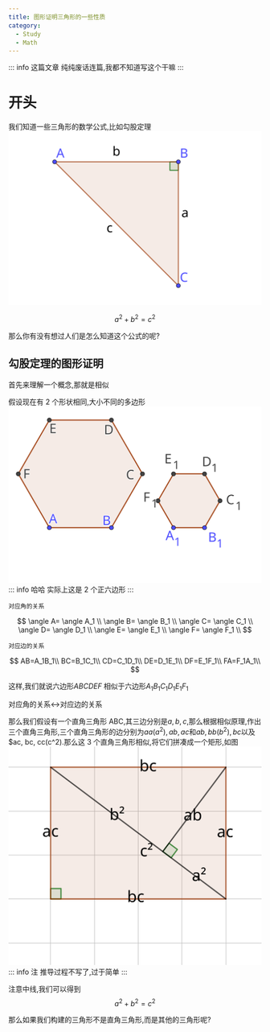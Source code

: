 ```yaml
---
title: 图形证明三角形的一些性质
category:
  - Study
  - Math
---
```


::: info 这篇文章
纯纯废话连篇,我都不知道写这个干嘛
:::

# 开头

我们知道一些三角形的数学公式,比如勾股定理
![Alt text](img/%E7%AD%89%E8%85%B0%E7%9B%B4%E8%A7%92%E4%B8%89%E8%A7%92%E5%BD%A2.svg)

$$
a^2+b^2=c^2
$$

那么你有没有想过人们是怎么知道这个公式的呢?

## 勾股定理的图形证明

首先来理解一个概念,那就是相似

假设现在有 2 个形状相同,大小不同的多边形
![Alt text](img/%E5%85%AD%E8%BE%B9%E5%BD%A2%E7%9B%B8%E4%BC%BC.svg)
::: info 哈哈
实际上这是 2 个正六边形
:::

`对应角的关系`

$$
\angle A= \angle A_1 \\
\angle B= \angle B_1 \\
\angle C= \angle C_1 \\
\angle D= \angle D_1 \\
\angle E= \angle E_1 \\
\angle F= \angle F_1 \\
$$

`对应边的关系`

$$
AB=A_1B_1\\
BC=B_1C_1\\
CD=C_1D_1\\
DE=D_1E_1\\
DF=E_1F_1\\
FA=F_1A_1\\
$$

这样,我们就说六边形$ABCDEF$ 相似于六边形$A_1B_1C_1D_1E_1F_1$

对应角的关系$\leftrightarrow$对应边的关系

那么我们假设有一个直角三角形 ABC,其三边分别是$a, b, c$,那么根据相似原理,作出三个直角三角形,三个直角三角形的边分别为$aa(a^2), ab, ac$和$ab, bb(b^2), bc$以及$ac, bc, cc(c^2).那么这 3 个直角三角形相似,将它们拼凑成一个矩形,如图
![Alt text](img/%E7%9F%A9%E5%BD%A2%E8%AF%81%E6%98%8E%E5%8B%BE%E8%82%A1%E5%AE%9A%E7%90%86.svg)
::: info 注
推导过程不写了,过于简单
:::

注意中线,我们可以得到
$$a^2 + b^2 = c^2$$

那么如果我们构建的三角形不是直角三角形,而是其他的三角形呢?
